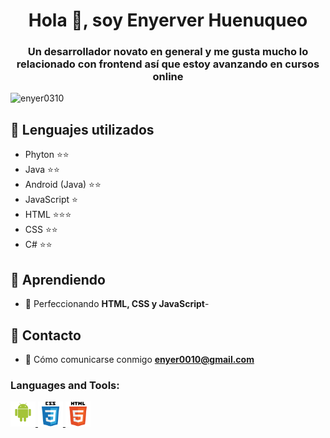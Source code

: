 <h1 align="center">Hola 👋, soy Enyerver Huenuqueo</h1><h3 align="center">Un desarrollador novato en general y me gusta mucho lo relacionado con frontend así que estoy avanzando en cursos online</h3><p align="left"> <img src="https://komarev.com/ghpvc/?username=enyer0310&label=Profile%20views&color=0e75b6&style=flat" alt="enyer0310" /> </p>

<!-- Lenguajes -->
## 🚀 Lenguajes utilizados

- Phyton ⭐⭐
- Java ⭐⭐
- Android (Java) ⭐⭐
- JavaScript ⭐
- HTML ⭐⭐⭐
- CSS ⭐⭐
- C# ⭐⭐

## 📖 Aprendiendo
- 🌱 Perfeccionando **HTML, CSS y JavaScript**-

## 🚀 Contacto
- 🌱 Cómo comunicarse conmigo **enyer0010@gmail.com**

</p><h3 align="left">Languages and Tools:</h3>



<a href="https://developer.android.com" target="_blank" rel="noreferrer"> <img src="https://raw.githubusercontent.com/devicons/devicon/master/icons/android/android-original-wordmark.svg" alt="android" width="40" height="40"/> </a> <a href="https://www.w3schools.com/css/" target="_blank" rel="noreferrer"> <img src="https://raw.githubusercontent.com/devicons/devicon/master/icons/css3/css3-original-wordmark.svg" alt="css3" width="40" height="40"/> </a> <a href="https://www.w3.org/html/" target="_blank" rel="noreferrer"> <img src="https://raw.githubusercontent.com/devicons/devicon/master/icons/html5/html5-original-wordmark.svg" alt="html5" width="40" height="40"/> </a> </p>
